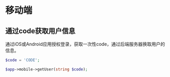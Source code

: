 # 移动端

## 通过code获取用户信息

通过iOS或Android应用授权登录，获取一次性code，通过后端服务器换取用户的信息。

```php
$code = 'CODE';

$app->mobile->getUser(string $code);
```